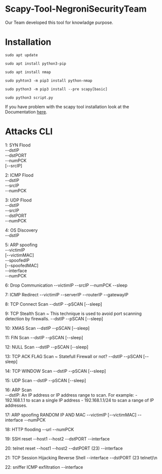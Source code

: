 # Scapy-Tool-NegroniSecurityTeam

Our Team developed this tool for knowladge purpose.

# Installation

`sudo apt update`

`sudo apt install python3-pip`

`sudo apt install nmap`

`sudo pyhton3 -m pip3 install python-nmap`

`sudo python3 -m pip3 install --pre scapy[basic]`

`sudo python3 script.py`

If you have problem with the scapy tool installation look at the Documentation [here](https://scapy.readthedocs.io/en/latest/installation.html).

# Attacks CLI

1: SYN Flood  
    --dstIP  
    --dstPORT  
    --numPCK  
    [--srcIP]  

2: ICMP Flood  
    --dstIP  
    --srcIP  
    --numPCK  

3: UDP Flood  
    --dstIP  
    --srcIP  
    --dstPORT  
    --numPCK  

4: OS Discovery   
    --dstIP  

5: ARP spoofing  
    --victimIP  
    [--victimMAC]  
    --spoofedIP  
    [--spoofedMAC]  
    --interface  
    --numPCK  

6: Drop Communication
    --victimIP
    --srcIP
    --numPCK 
    --sleep

7: ICMP Redirect 
    --victimIP
    --serverIP
    --routerIP
    --gatewayIP

8: TCP Connect Scan
    --dstIP
    --pSCAN 
    [--sleep]

9: TCP Stealth Scan ~ This technique is used to avoid port scanning detection by firewalls.
    --dstIP
    --pSCAN
    [--sleep]

10: XMAS Scan
    --dstIP
    --pSCAN
    [--sleep]

11: FIN Scan
    --dstIP
    --pSCAN
    [--sleep]

12: NULL Scan
    --dstIP
    --pSCAN
    [--sleep]

13: TCP ACK FLAG Scan ~ Statefull Firewall or not?
    --dstIP
    --pSCAN
    [--sleep]

14: TCP WINDOW Scan
    --dstIP
    --pSCAN
    [--sleep]

15: UDP Scan
    --dstIP
    --pSCAN
    [--sleep]

16: ARP Scan    
    --dstIP: An IP address or IP address range to scan. For example:
        - 192.168.1.1 to scan a single IP address
        - 192.168.1.1/24 to scan a range of IP addresses.

17: ARP spoofing RANDOM IP AND MAC
    --victimIP
    [--victimMAC]
    --interface
    --numPCK

18: HTTP flooding
    --url 
    --numPCK

19: SSH reset
    --host1
    --host2 
    --dstPORT 
    --interface

20: telnet reset
    --host1
    --host2 
    --dstPORT (23)
    --interface

21: TCP Session Hijacking Reverse Shell
    --interface 
    --dstPORT (23 telnet)\n

22: sniffer ICMP exfiltration
    --interface
